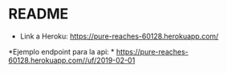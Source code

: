 # README

* Link a Heroku: https://pure-reaches-60128.herokuapp.com/

*Ejemplo endpoint para la api:
    * https://pure-reaches-60128.herokuapp.com//uf/2019-02-01

